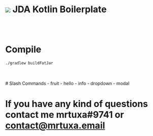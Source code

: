# <img src="https://raw.githubusercontent.com/DV8FromTheWorld/JDA/assets/assets/readme/logo.png" />    JDA Kotlin Boilerplate


<br>
<br>

# Compile
```
./gradlew buildFatJar
```



<br>
<br>
# Slash Commands
- fruit
- hello
- info
- dropdown
- modal

# If you have any kind of questions contact me mrtuxa#9741 or <a href="mailto:contact@mrtuxa.email">contact@mrtuxa.email</a>
